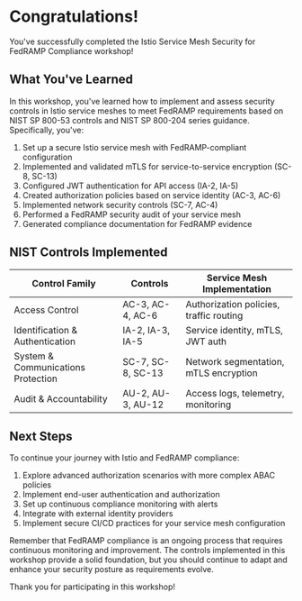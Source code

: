 # Congratulations!

You've successfully completed the Istio Service Mesh Security for FedRAMP Compliance workshop!

## What You've Learned

In this workshop, you've learned how to implement and assess security controls in Istio service meshes to meet FedRAMP requirements based on NIST SP 800-53 controls and NIST SP 800-204 series guidance. Specifically, you've:

1. Set up a secure Istio service mesh with FedRAMP-compliant configuration
2. Implemented and validated mTLS for service-to-service encryption (SC-8, SC-13)
3. Configured JWT authentication for API access (IA-2, IA-5)
4. Created authorization policies based on service identity (AC-3, AC-6)
5. Implemented network security controls (SC-7, AC-4)
6. Performed a FedRAMP security audit of your service mesh
7. Generated compliance documentation for FedRAMP evidence

## NIST Controls Implemented

| Control Family | Controls | Service Mesh Implementation |
|----------------|----------|------------------------------|
| Access Control | AC-3, AC-4, AC-6 | Authorization policies, traffic routing |
| Identification & Authentication | IA-2, IA-3, IA-5 | Service identity, mTLS, JWT auth |
| System & Communications Protection | SC-7, SC-8, SC-13 | Network segmentation, mTLS encryption |
| Audit & Accountability | AU-2, AU-3, AU-12 | Access logs, telemetry, monitoring |

## Next Steps

To continue your journey with Istio and FedRAMP compliance:

1. Explore advanced authorization scenarios with more complex ABAC policies
2. Implement end-user authentication and authorization
3. Set up continuous compliance monitoring with alerts
4. Integrate with external identity providers
5. Implement secure CI/CD practices for your service mesh configuration

Remember that FedRAMP compliance is an ongoing process that requires continuous monitoring and improvement. The controls implemented in this workshop provide a solid foundation, but you should continue to adapt and enhance your security posture as requirements evolve.

Thank you for participating in this workshop!